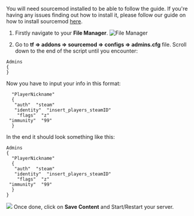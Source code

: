 You will need sourcemod installed to be able to follow the guide.
If you're having any issues finding out how to install it, please follow our guide on how to install sourcemod [here](How_to_install_metamod_and_sourcemod_on_your_TF2_server.md).

1. Firstly navigate to your **File Manager**.
![File Manager](../images/file-manager.png)

2. Go to **tf => addons => sourcemod => configs => admins.cfg** file. Scroll down to the end of the script until you encounter:
```
Admins
{
}
```
Now you have to input your info in this format:
```
  "PlayerNickname" 
  { 
   "auth"  "steam" 
   "identity"  "insert_players_steamID" 
    "flags"  "z" 
 "immunity"  "99" 
  }
```
In the end it should look something like this:
```
Admins
{
  "PlayerNickname" 
  { 
   "auth"  "steam" 
   "identity"  "insert_players_steamID" 
    "flags"  "z" 
 "immunity"  "99" 
  }
}
```
![](../images/example-admin.png)
Once done, click on **Save Content** and Start/Restart your server.